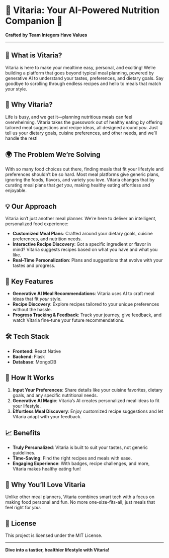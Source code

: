 # 🍎 Vitaria: Your AI-Powered Nutrition Companion 🍅
**Crafted by Team Integers Have Values**

---

## 🌱 What is Vitaria?
Vitaria is here to make your mealtime easy, personal, and exciting! We’re building a platform that goes beyond typical meal planning, powered by generative AI to understand your tastes, preferences, and dietary goals. Say goodbye to scrolling through endless recipes and hello to meals that match *your* style.

## 🥘 Why Vitaria?
Life is busy, and we get it—planning nutritious meals can feel overwhelming. Vitaria takes the guesswork out of healthy eating by offering tailored meal suggestions and recipe ideas, all designed around *you*. Just tell us your dietary goals, cuisine preferences, and other needs, and we’ll handle the rest!

## 🌍 The Problem We’re Solving
With so many food choices out there, finding meals that fit your lifestyle and preferences shouldn’t be so hard. Most meal platforms give generic plans, ignoring the foods, flavors, and variety you love. Vitaria changes that by curating meal plans that *get you*, making healthy eating effortless and enjoyable.

## 💡 Our Approach
Vitaria isn’t just another meal planner. We’re here to deliver an intelligent, personalized food experience:

- **Customized Meal Plans**: Crafted around your dietary goals, cuisine preferences, and nutrition needs.
- **Interactive Recipe Discovery**: Got a specific ingredient or flavor in mind? Vitaria suggests recipes based on what you have and what you like.
- **Real-Time Personalization**: Plans and suggestions that evolve with your tastes and progress.

## 🎉 Key Features
- **Generative AI Meal Recommendations**: Vitaria uses AI to craft meal ideas that fit *your* style.
- **Recipe Discovery**: Explore recipes tailored to your unique preferences without the hassle.
- **Progress Tracking & Feedback**: Track your journey, give feedback, and watch Vitaria fine-tune your future recommendations.

## 🛠️ Tech Stack
- **Frontend**: React Native
- **Backend**: Flask
- **Database**: MongoDB

## 🚀 How It Works
1. **Input Your Preferences**: Share details like your cuisine favorites, dietary goals, and any specific nutritional needs.
2. **Generative AI Magic**: Vitaria’s AI creates personalized meal ideas to fit your lifestyle.
3. **Effortless Meal Discovery**: Enjoy customized recipe suggestions and let Vitaria adapt with your feedback.

## 📈 Benefits
- **Truly Personalized**: Vitaria is built to suit your tastes, not generic guidelines.
- **Time-Saving**: Find the right recipes and meals with ease.
- **Engaging Experience**: With badges, recipe challenges, and more, Vitaria makes healthy eating fun!

## 🎨 Why You’ll Love Vitaria
Unlike other meal planners, Vitaria combines smart tech with a focus on making food personal and fun. No more one-size-fits-all; just meals that feel right for *you*.

## 📜 License
This project is licensed under the MIT License.

---

**Dive into a tastier, healthier lifestyle with Vitaria!**
